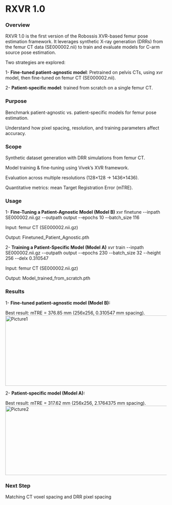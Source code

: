 # RXVR 1.0
### Overview

RXVR 1.0 is the first version of the Robossis XVR-based femur pose estimation framework. It leverages synthetic X-ray generation (DRRs) from the femur CT data (SE000002.nii) to train and evaluate models for C-arm source pose estimation.

Two strategies are explored:

1- **Fine-tuned patient-agnostic model**: Pretrained on pelvis CTs, using xvr model, then fine-tuned on femur CT (SE000002.nii).

2- **Patient-specific model**: trained from scratch on a single femur CT.

### Purpose

Benchmark patient-agnostic vs. patient-specific models for femur pose estimation.

Understand how pixel spacing, resolution, and training parameters affect accuracy.

### Scope

Synthetic dataset generation with DRR simulations from femur CT.

Model training & fine-tuning using Vivek’s XVR framework.

Evaluation across multiple resolutions (128×128 → 1436×1436).

Quantitative metrics: mean Target Registration Error (mTRE).


### Usage

1- **Fine-Tuning a Patient-Agnostic Model (Model B)**
xvr finetune --inpath SE000002.nii.gz --outpath output --epochs 10 --batch_size 116

Input: femur CT (SE000002.nii.gz)

Output: Finetuned_Patient_Agnostic.pth

2- **Training a Patient-Specific Model (Model A)**
xvr train --inpath SE000002.nii.gz --outpath output --epochs 230 --batch_size 32 --height 256 --delx 0.310547

Input: femur CT (SE000002.nii.gz)

Output: Model_trained_from_scratch.pth

### Results

1- **Fine-tuned patient-agnostic model (Model B):**

Best result: mTRE = 376.85 mm (256x256, 0.310547 mm spacing).
<img width="624" height="219" alt="Picture1" src="https://github.com/user-attachments/assets/cfa06ae6-ad61-422a-a250-99ada36e1223" />

2- **Patient-specific model (Model A):**

Best result: mTRE = 317.62 mm (256x256, 2.1764375 mm spacing).
<img width="624" height="216" alt="Picture2" src="https://github.com/user-attachments/assets/c527f5d9-70f5-4985-8cda-fc770b0430f3" />

### Next Step
Matching CT voxel spacing and DRR pixel spacing
